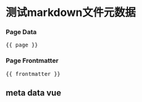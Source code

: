 # 测试markdown文件元数据

<script setup>
import { useData } from 'vitepress'
const { theme, page, frontmatter } = useData()
</script>

### Page Data

<pre>{{ page }}</pre>

### Page Frontmatter

<pre>{{ frontmatter }}</pre>

## meta data vue
